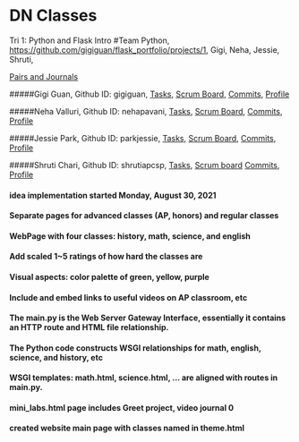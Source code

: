 # DN Classes
Tri 1: Python and Flask Intro
#Team Python, https://github.com/gigiguan/flask_portfolio/projects/1, Gigi, Neha, Jessie, Shruti,

[Pairs and Journals](https://docs.google.com/document/d/1OTuAEX9h0HXzEPxO9pekejI_wIBwtealaWx4LRvA0sQ/edit?usp=sharing)


#####Gigi Guan, Github ID: gigiguan,
[Tasks](https://github.com/gigiguan/flask_portfolio/projects/1?card_filter_query=assignee%3Agigiguan),
[Scrum Board](https://github.com/gigiguan/flask_portfolio/issues/assigned/gigiguan),
[Commits](https://github.com/gigiguan/flask_portfolio/commits?author=gigiguan),
[Profile](https://github.com/gigiguan)

#####Neha Valluri, Github ID: nehapavani,
[Tasks](https://github.com/gigiguan/flask_portfolio/projects/1?card_filter_query=assignee%3Anehapavani),
[Scrum Board](https://github.com/gigiguan/flask_portfolio/issues/assigned/nehapavani),
[Commits](https://github.com/gigiguan/flask_portfolio/commits?author=nehapavani),
[Profile](https://github.com/nehapavani)

#####Jessie Park, Github ID: parkjessie,
[Tasks](https://github.com/gigiguan/flask_portfolio/issues?q=is%3Aopen+assignee%3A%40me),
[Scrum Board](https://github.com/gigiguan/flask_portfolio/issues/assigned/parkjessie),
[Commits](https://github.com/gigiguan/flask_portfolio/commits?author=parkjessie),
[Profile](https://github.com/parkjessie)

#####Shruti Chari, Github ID: shrutiapcsp,
[Tasks](https://github.com/gigiguan/flask_portfolio/issues?q=is%3Aopen+assignee%3A%40me),
[Scrum board](https://github.com/gigiguan/flask_portfolio/projects/1?card_filter_query=assignee%3Ashrutiapcsp)
[Commits](https://github.com/gigiguan/flask_portfolio/commits?author=shrutiapcsp),
[Profile](https://github.com/shrutiapcsp)





#### idea implementation started Monday, August 30, 2021
#### Separate pages for advanced classes (AP, honors) and regular classes
#### WebPage with four classes: history, math, science, and english
#### Add scaled 1~5 ratings of how hard the classes are
#### Visual aspects: color palette of green, yellow, purple
#### Include and embed links to useful videos on AP classroom, etc


#### The main.py is the  Web Server Gateway Interface, essentially it contains an HTTP route and HTML file relationship. 
#### The Python code constructs WSGI relationships for math, english, science, and history, etc
#### WSGI templates: math.html, science.html, ... are aligned with routes in main.py.
#### mini_labs.html page includes Greet project, video journal 0
#### created website main page with classes named in theme.html


